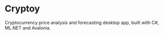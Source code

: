 # Cryptoy

Cryptocurrency price analysis and forecasting desktop app, built with C#, ML.NET and Avalonia.
